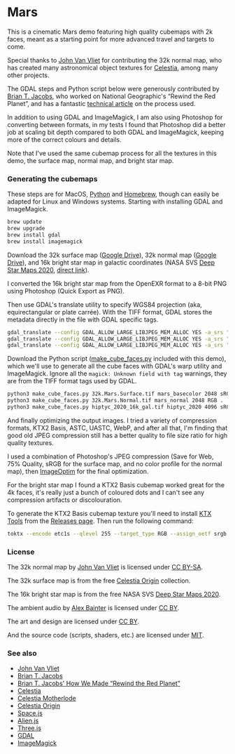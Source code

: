 # Mars

This is a cinematic Mars demo featuring high quality cubemaps with 2k faces, meant as a starting point for more advanced travel and targets to come.

Special thanks to [John Van Vliet](http://www.celestiamotherlode.net/creatorinfo/creator_10.html) for contributing the 32k normal map, who has created many astronomical object textures for [Celestia](https://celestiaproject.space/), among many other projects.

The GDAL steps and Python script below were generously contributed by [Brian T. Jacobs](https://btjak.es/), who worked on National Geographic's “Rewind the Red Planet”, and has a fantastic [technical article](https://source.opennews.org/articles/how-we-made-rewind-red-planet/) on the process used.

In addition to using GDAL and ImageMagick, I am also using Photoshop for converting between formats, in my tests I found that Photoshop did a better job at scaling bit depth compared to both GDAL and ImageMagick, keeping more of the correct colours and details.

Note that I've used the same cubemap process for all the textures in this demo, the surface map, normal map, and bright star map.

### Generating the cubemaps

These steps are for MacOS, [Python](https://www.python.org/downloads/macos/) and [Homebrew](https://brew.sh/), though can easily be adapted for Linux and Windows systems. Starting with installing GDAL and ImageMagick.

```sh
brew update
brew upgrade
brew install gdal
brew install imagemagick
```

Download the 32k surface map ([Google Drive](https://drive.google.com/file/d/1lkdMKVwc0uESEHTl74wjkhT33XyIvJjg)), 32k normal map ([Google Drive](https://drive.google.com/file/d/1fjQIbdT4YFtPUIr0hEPHwhKe8FV-gmqv)), and 16k bright star map in galactic coordinates (NASA SVS [Deep Star Maps 2020](https://svs.gsfc.nasa.gov/4851/), [direct link](https://svs.gsfc.nasa.gov/vis/a000000/a004800/a004851/hiptyc_2020_16k_gal.exr)).

I converted the 16k bright star map from the OpenEXR format to a 8-bit PNG using Photoshop (Quick Export as PNG).

Then use GDAL's translate utility to specify WGS84 projection (aka, equirectangular or plate carrée). With the TIFF format, GDAL stores the metadata directly in the file with GDAL specific tags.

```sh
gdal_translate --config GDAL_ALLOW_LARGE_LIBJPEG_MEM_ALLOC YES -a_srs "+proj=longlat +ellps=WGS84 +datum=WGS84 +no_defs" -a_ullr -180 90 180 -90 32k.Mars.Surface.png 32k.Mars.Surface.tif
gdal_translate --config GDAL_ALLOW_LARGE_LIBJPEG_MEM_ALLOC YES -a_srs "+proj=longlat +ellps=WGS84 +datum=WGS84 +no_defs" -a_ullr -180 90 180 -90 32k.Mars.Normal.png 32k.Mars.Normal.tif
gdal_translate --config GDAL_ALLOW_LARGE_LIBJPEG_MEM_ALLOC YES -a_srs "+proj=longlat +ellps=WGS84 +datum=WGS84 +no_defs" -a_ullr -180 90 180 -90 hiptyc_2020_16k_gal.png hiptyc_2020_16k_gal.tif
```

Download the Python script ([make_cube_faces.py](make_cube_faces.py) included with this demo), which we'll use to generate all the cube faces with GDAL's warp utility and ImageMagick. Ignore all the `magick: Unknown field with tag` warnings, they are from the TIFF format tags used by GDAL.

```sh
python3 make_cube_faces.py 32k.Mars.Surface.tif mars_basecolor 2048 sRGB .
python3 make_cube_faces.py 32k.Mars.Normal.tif mars_normal 2048 RGB .
python3 make_cube_faces.py hiptyc_2020_16k_gal.tif hiptyc_2020 4096 sRGB .
```

And finally optimizing the output images. I tried a variety of compression formats, KTX2 Basis, ASTC, UASTC, WebP, and after all that, I'm finding that good old JPEG compression still has a better quality to file size ratio for high quality textures.

I used a combination of Photoshop's JPEG compression (Save for Web, 75% Quality, sRGB for the surface map, and no color profile for the normal map), then [ImageOptim](https://imageoptim.com/) for the final optimization.

For the bright star map I found a KTX2 Basis cubemap worked great for the 4k faces, it's really just a bunch of coloured dots and I can't see any compression artifacts or discolouration.

To generate the KTX2 Basis cubemap texture you'll need to install [KTX Tools](https://github.com/KhronosGroup/KTX-Software) from the [Releases page](https://github.com/KhronosGroup/KTX-Software/releases). Then run the following command:

```sh
toktx --encode etc1s --qlevel 255 --target_type RGB --assign_oetf srgb --cubemap hiptyc_2020_cube.ktx2 hiptyc_2020_px.png hiptyc_2020_nx.png hiptyc_2020_py.png hiptyc_2020_ny.png hiptyc_2020_pz.png hiptyc_2020_nz.png
```

### License

The 32k normal map by [John Van Vliet](http://www.celestiamotherlode.net/creatorinfo/creator_10.html) is licensed under [CC BY-SA](https://creativecommons.org/licenses/by-sa/4.0/).

The 32k surface map is from the free [Celestia Origin](https://vk.com/celestiaorigin) collection.

The 16k bright star map is from the free NASA SVS [Deep Star Maps 2020](https://svs.gsfc.nasa.gov/4851/).

The ambient audio by [Alex Bainter](https://github.com/alexbainter) is licensed under [CC BY](https://creativecommons.org/licenses/by/4.0/).

The art and design are licensed under [CC BY](https://creativecommons.org/licenses/by/4.0/).

And the source code (scripts, shaders, etc.) are licensed under [MIT](../../LICENSE).

### See also

* [John Van Vliet](http://www.celestiamotherlode.net/creatorinfo/creator_10.html)
* [Brian T. Jacobs](https://btjak.es/)
* [Brian T. Jacobs' How We Made “Rewind the Red Planet”](https://source.opennews.org/articles/how-we-made-rewind-red-planet/)
* [Celestia](https://celestiaproject.space/)
* [Celestia Motherlode](http://www.celestiamotherlode.net/)
* [Celestia Origin](https://vk.com/celestiaorigin)
* [Space.js](https://github.com/alienkitty/space.js)
* [Alien.js](https://github.com/alienkitty/alien.js)
* [Three.js](https://github.com/mrdoob/three.js)
* [GDAL](https://gdal.org/)
* [ImageMagick](https://imagemagick.org/)
